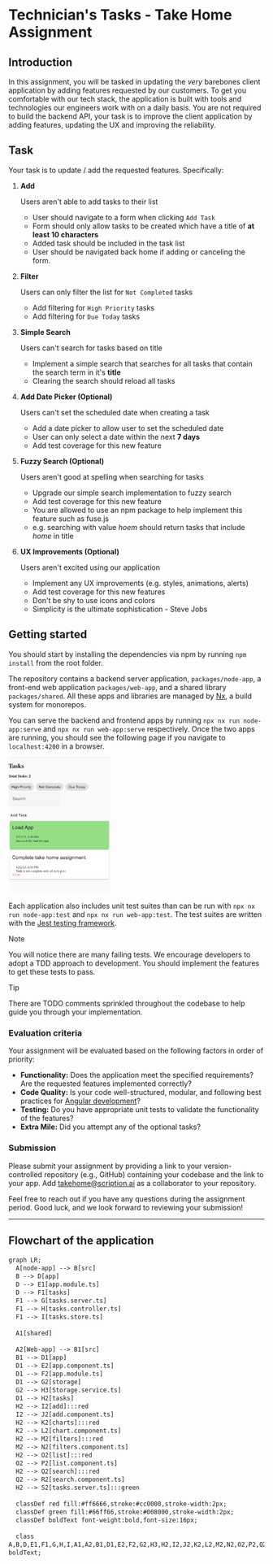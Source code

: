 # Technician's Tasks - Take Home Assignment

## Introduction

In this assignment, you will be tasked in updating the _very_ barebones client application by adding features requested by our customers. To get you comfortable with our tech stack, the application is built with tools and technologies our engineers work with on a daily basis. You are not required to build the backend API, your task is to improve the client application by adding features, updating the UX and improving the reliability.

## Task

Your task is to update / add the requested features. Specifically:

1. **Add**

   Users aren't able to add tasks to their list

   - User should navigate to a form when clicking `Add Task`
   - Form should only allow tasks to be created which have a title of **at least 10 characters**
   - Added task should be included in the task list
   - User should be navigated back home if adding or canceling the form.

2. **Filter**

   Users can only filter the list for `Not Completed` tasks

   - Add filtering for `High Priority` tasks
   - Add filtering for `Due Today` tasks

3. **Simple Search**

   Users can't search for tasks based on title

   - Implement a simple search that searches for all tasks that contain the search term in it's **title**
   - Clearing the search should reload all tasks

4. **Add Date Picker (Optional)**

   Users can't set the scheduled date when creating a task

   - Add a date picker to allow user to set the scheduled date
   - User can only select a date within the next **7 days**
   - Add test coverage for this new feature

5. **Fuzzy Search (Optional)**

   Users aren't good at spelling when searching for tasks

   - Upgrade our simple search implementation to fuzzy search
   - Add test coverage for this new feature
   - You are allowed to use an npm package to help implement this feature such as fuse.js
   - e.g. searching with value _hoem_ should return tasks that include _home_ in title

6. **UX Improvements (Optional)**

   Users aren't excited using our application

   - Implement any UX improvements (e.g. styles, animations, alerts)
   - Add test coverage for this new features
   - Don't be shy to use icons and colors
   - Simplicity is the ultimate sophistication - Steve Jobs

## Getting started

You should start by installing the dependencies via npm by running `npm install` from the root folder.

The repository contains a backend server application, `packages/node-app`, a front-end web application `packages/web-app`, and a shared library `packages/shared`. All these apps and libraries are managed by [Nx](https://nx.dev/), a build system for monorepos.

You can serve the backend and frontend apps by running `npx nx run node-app:serve` and `npx nx run web-app:serve` respectively. Once the two apps are running, you should see the following page if you navigate to `localhost:4200` in a browser.

<img src="./packages/web-app/src/assets/web-app-demo.png" alt="Client Demo" width="200"/>

Each application also includes unit test suites than can be run with `npx nx run node-app:test` and `npx nx run web-app:test`. The test suites are written with the [Jest testing framework](https://jestjs.io/).

> [!NOTE]
> You will notice there are many failing tests. We encourage developers to adopt a TDD approach to development. You should implement the features to get these tests to pass.

> [!TIP]
> There are TODO comments sprinkled throughout the codebase to help guide you through your implementation.

### Evaluation criteria

Your assignment will be evaluated based on the following factors in order of priority:

- **Functionality:** Does the application meet the specified requirements? Are the requested features implemented correctly?
- **Code Quality:** Is your code well-structured, modular, and following best practices for [Angular development](https://angular.io/guide/styleguide)?
- **Testing:** Do you have appropriate unit tests to validate the functionality of the features?
- **Extra Mile:** Did you attempt any of the optional tasks?

### Submission

Please submit your assignment by providing a link to your version-controlled repository (e.g., GitHub) containing your codebase and the link to your app.
Add takehome@scription.ai as a collaborator to your repository.

Feel free to reach out if you have any questions during the assignment period.
Good luck, and we look forward to reviewing your submission!

--- 
## Flowchart of the application
```mermaid
graph LR;
  A[node-app] --> B[src]
  B --> D[app]
  D --> E1[app.module.ts]
  D --> F1[tasks]
  F1 --> G[tasks.server.ts]
  F1 --> H[tasks.controller.ts]
  F1 --> I[tasks.store.ts]

  A1[shared]

  A2[Web-app] --> B1[src]
  B1 --> D1[app]
  D1 --> E2[app.component.ts]
  D1 --> F2[app.module.ts]
  D1 --> G2[storage]
  G2 --> H3[Storage.service.ts]
  D1 --> H2[tasks]
  H2 --> I2[add]:::red
  I2 --> J2[add.component.ts]
  H2 --> K2[charts]:::red
  K2 --> L2[chart.component.ts]
  H2 --> M2[filters]:::red
  M2 --> N2[filters.component.ts]
  H2 --> O2[list]:::red
  O2 --> P2[list.component.ts]
  H2 --> Q2[search]:::red
  Q2 --> R2[search.component.ts]
  H2 --> S2[tasks.server.ts]:::green

  classDef red fill:#ff6666,stroke:#cc0000,stroke-width:2px;
  classDef green fill:#66ff66,stroke:#008000,stroke-width:2px;
  classDef boldText font-weight:bold,font-size:16px;

  class A,B,D,E1,F1,G,H,I,A1,A2,B1,D1,E2,F2,G2,H3,H2,I2,J2,K2,L2,M2,N2,O2,P2,Q2,R2,S2 boldText;

```